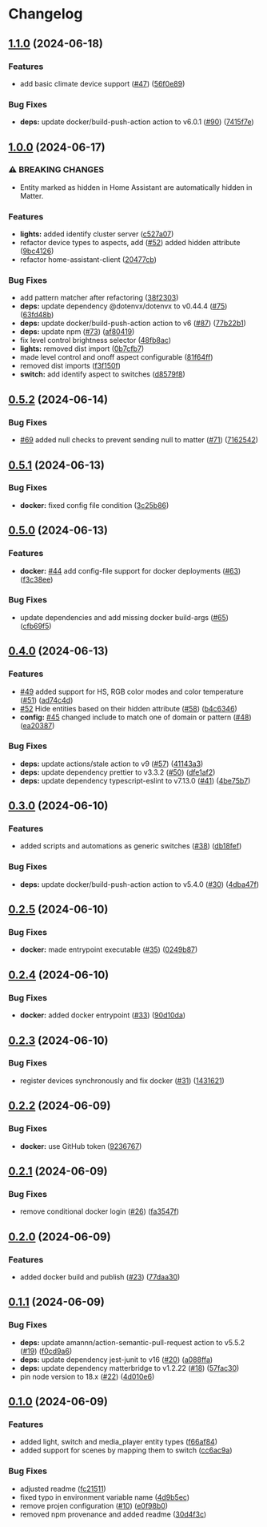 # Changelog

## [1.1.0](https://github.com/t0bst4r/matterbridge-home-assistant/compare/v1.0.0...v1.1.0) (2024-06-18)


### Features

* add basic climate device support ([#47](https://github.com/t0bst4r/matterbridge-home-assistant/issues/47)) ([56f0e89](https://github.com/t0bst4r/matterbridge-home-assistant/commit/56f0e89b8ad059c5a6ece4f2ff8e23e34fee45cc))


### Bug Fixes

* **deps:** update docker/build-push-action action to v6.0.1 ([#90](https://github.com/t0bst4r/matterbridge-home-assistant/issues/90)) ([7415f7e](https://github.com/t0bst4r/matterbridge-home-assistant/commit/7415f7ec549f06228e52c470d49547f6a14940a9))

## [1.0.0](https://github.com/t0bst4r/matterbridge-home-assistant/compare/v0.5.2...v1.0.0) (2024-06-17)


### ⚠ BREAKING CHANGES

* Entity marked as hidden in Home Assistant are automatically hidden in Matter.

### Features

* **lights:** added identify cluster server ([c527a07](https://github.com/t0bst4r/matterbridge-home-assistant/commit/c527a07cf5061fe13aa5c7779d1d968f69853d0c))
* refactor device types to aspects, add ([#52](https://github.com/t0bst4r/matterbridge-home-assistant/issues/52)) added hidden attribute ([9bc4126](https://github.com/t0bst4r/matterbridge-home-assistant/commit/9bc4126b4216c0fdf7830c5ec58cdd3b7ba1d7f9))
* refactor home-assistant-client ([20477cb](https://github.com/t0bst4r/matterbridge-home-assistant/commit/20477cb44f6f52cb6ee78876734e61964a2efbe1))


### Bug Fixes

* add pattern matcher after refactoring ([38f2303](https://github.com/t0bst4r/matterbridge-home-assistant/commit/38f2303ecb76c474bb0fa9a7b0671f1e6235f8a2))
* **deps:** update dependency @dotenvx/dotenvx to v0.44.4 ([#75](https://github.com/t0bst4r/matterbridge-home-assistant/issues/75)) ([63fd48b](https://github.com/t0bst4r/matterbridge-home-assistant/commit/63fd48bd41839f219fcbf6a30fad14dccc85c1a3))
* **deps:** update docker/build-push-action action to v6 ([#87](https://github.com/t0bst4r/matterbridge-home-assistant/issues/87)) ([77b22b1](https://github.com/t0bst4r/matterbridge-home-assistant/commit/77b22b130a4f959a781fc2f61b84119a49a57b59))
* **deps:** update npm ([#73](https://github.com/t0bst4r/matterbridge-home-assistant/issues/73)) ([af80419](https://github.com/t0bst4r/matterbridge-home-assistant/commit/af8041907703d506ca265c5fc802672813ee2e89))
* fix level control brightness selector ([48fb8ac](https://github.com/t0bst4r/matterbridge-home-assistant/commit/48fb8ac4328dd988069a208937ba42fe4de12a3b))
* **lights:** removed dist import ([0b7cfb7](https://github.com/t0bst4r/matterbridge-home-assistant/commit/0b7cfb7e420406dc47d49ce3fc298d8dec58fecf))
* made level control and onoff aspect configurable ([81f64ff](https://github.com/t0bst4r/matterbridge-home-assistant/commit/81f64ff8a3e7b488c97a127eb27823b1002bfe54))
* removed dist imports ([f3f150f](https://github.com/t0bst4r/matterbridge-home-assistant/commit/f3f150fdb217bea9a313c2d75387dc156e2db8aa))
* **switch:** add identify aspect to switches ([d8579f8](https://github.com/t0bst4r/matterbridge-home-assistant/commit/d8579f8e690a9ce7eec5f77047db7897ff7d8a05))

## [0.5.2](https://github.com/t0bst4r/matterbridge-home-assistant/compare/matterbridge-home-assistant-v0.5.1...matterbridge-home-assistant-v0.5.2) (2024-06-14)


### Bug Fixes

* [#69](https://github.com/t0bst4r/matterbridge-home-assistant/issues/69) added null checks to prevent sending null to matter ([#71](https://github.com/t0bst4r/matterbridge-home-assistant/issues/71)) ([7162542](https://github.com/t0bst4r/matterbridge-home-assistant/commit/7162542a78e673b98fd11e049c47334fe582fe69))

## [0.5.1](https://github.com/t0bst4r/matterbridge-home-assistant/compare/matterbridge-home-assistant-v0.5.0...matterbridge-home-assistant-v0.5.1) (2024-06-13)


### Bug Fixes

* **docker:** fixed config file condition ([3c25b86](https://github.com/t0bst4r/matterbridge-home-assistant/commit/3c25b86ce03962edaeb18c599b4f1c4f127ea63d))

## [0.5.0](https://github.com/t0bst4r/matterbridge-home-assistant/compare/matterbridge-home-assistant-v0.4.0...matterbridge-home-assistant-v0.5.0) (2024-06-13)


### Features

* **docker:** [#44](https://github.com/t0bst4r/matterbridge-home-assistant/issues/44) add config-file support for docker deployments ([#63](https://github.com/t0bst4r/matterbridge-home-assistant/issues/63)) ([f3c38ee](https://github.com/t0bst4r/matterbridge-home-assistant/commit/f3c38ee300f3210422662f264c45f7239ec0bfe7))


### Bug Fixes

* update dependencies and add missing docker build-args ([#65](https://github.com/t0bst4r/matterbridge-home-assistant/issues/65)) ([cfb69f5](https://github.com/t0bst4r/matterbridge-home-assistant/commit/cfb69f5855079e9f36fd790728a32b86c63d98f2))

## [0.4.0](https://github.com/t0bst4r/matterbridge-home-assistant/compare/matterbridge-home-assistant-v0.3.0...matterbridge-home-assistant-v0.4.0) (2024-06-13)


### Features

* [#49](https://github.com/t0bst4r/matterbridge-home-assistant/issues/49) added support for HS, RGB color modes and color temperature ([#51](https://github.com/t0bst4r/matterbridge-home-assistant/issues/51)) ([ad74c4d](https://github.com/t0bst4r/matterbridge-home-assistant/commit/ad74c4d85a0ca608e3c749d487ec49fd0d3c13eb))
* [#52](https://github.com/t0bst4r/matterbridge-home-assistant/issues/52) Hide entities based on their hidden attribute ([#58](https://github.com/t0bst4r/matterbridge-home-assistant/issues/58)) ([b4c6346](https://github.com/t0bst4r/matterbridge-home-assistant/commit/b4c634641b38e6b3748489fef342ef5a764a6006))
* **config:** [#45](https://github.com/t0bst4r/matterbridge-home-assistant/issues/45) changed include to match one of domain or pattern ([#48](https://github.com/t0bst4r/matterbridge-home-assistant/issues/48)) ([ea20387](https://github.com/t0bst4r/matterbridge-home-assistant/commit/ea20387108fe7ceb34b3744f7b1f0859ba6ab8fa))


### Bug Fixes

* **deps:** update actions/stale action to v9 ([#57](https://github.com/t0bst4r/matterbridge-home-assistant/issues/57)) ([41143a3](https://github.com/t0bst4r/matterbridge-home-assistant/commit/41143a3efcb5d763e126e89d382d28202c133d08))
* **deps:** update dependency prettier to v3.3.2 ([#50](https://github.com/t0bst4r/matterbridge-home-assistant/issues/50)) ([dfe1af2](https://github.com/t0bst4r/matterbridge-home-assistant/commit/dfe1af2a1f0210e25e9fb40843cf96f471b09a02))
* **deps:** update dependency typescript-eslint to v7.13.0 ([#41](https://github.com/t0bst4r/matterbridge-home-assistant/issues/41)) ([4be75b7](https://github.com/t0bst4r/matterbridge-home-assistant/commit/4be75b7c413c4f32a9e2a783d6688631a3dadb66))

## [0.3.0](https://github.com/t0bst4r/matterbridge-home-assistant/compare/matterbridge-home-assistant-v0.2.5...matterbridge-home-assistant-v0.3.0) (2024-06-10)


### Features

* added scripts and automations as generic switches ([#38](https://github.com/t0bst4r/matterbridge-home-assistant/issues/38)) ([db18fef](https://github.com/t0bst4r/matterbridge-home-assistant/commit/db18fef3a52e98c36c686504020510e95c297945))


### Bug Fixes

* **deps:** update docker/build-push-action action to v5.4.0 ([#30](https://github.com/t0bst4r/matterbridge-home-assistant/issues/30)) ([4dba47f](https://github.com/t0bst4r/matterbridge-home-assistant/commit/4dba47f12789f83a03b96f9935c24c60efe66626))

## [0.2.5](https://github.com/t0bst4r/matterbridge-home-assistant/compare/matterbridge-home-assistant-v0.2.4...matterbridge-home-assistant-v0.2.5) (2024-06-10)


### Bug Fixes

* **docker:** made entrypoint executable ([#35](https://github.com/t0bst4r/matterbridge-home-assistant/issues/35)) ([0249b87](https://github.com/t0bst4r/matterbridge-home-assistant/commit/0249b87208119b9fed4eaf6e76678a58640c83c6))

## [0.2.4](https://github.com/t0bst4r/matterbridge-home-assistant/compare/matterbridge-home-assistant-v0.2.3...matterbridge-home-assistant-v0.2.4) (2024-06-10)


### Bug Fixes

* **docker:** added docker entrypoint ([#33](https://github.com/t0bst4r/matterbridge-home-assistant/issues/33)) ([90d10da](https://github.com/t0bst4r/matterbridge-home-assistant/commit/90d10da4681585652fcf80635edf7e4f71db9061))

## [0.2.3](https://github.com/t0bst4r/matterbridge-home-assistant/compare/matterbridge-home-assistant-v0.2.2...matterbridge-home-assistant-v0.2.3) (2024-06-10)


### Bug Fixes

* register devices synchronously and fix docker ([#31](https://github.com/t0bst4r/matterbridge-home-assistant/issues/31)) ([1431621](https://github.com/t0bst4r/matterbridge-home-assistant/commit/1431621af517cea2a766ec2d958bd6eaf814c39a))

## [0.2.2](https://github.com/t0bst4r/matterbridge-home-assistant/compare/matterbridge-home-assistant-v0.2.1...matterbridge-home-assistant-v0.2.2) (2024-06-09)


### Bug Fixes

* **docker:** use GitHub token ([9236767](https://github.com/t0bst4r/matterbridge-home-assistant/commit/9236767fe465ba64ffa8edd13b9dc5cf606848ab))

## [0.2.1](https://github.com/t0bst4r/matterbridge-home-assistant/compare/matterbridge-home-assistant-v0.2.0...matterbridge-home-assistant-v0.2.1) (2024-06-09)


### Bug Fixes

* remove conditional docker login ([#26](https://github.com/t0bst4r/matterbridge-home-assistant/issues/26)) ([fa3547f](https://github.com/t0bst4r/matterbridge-home-assistant/commit/fa3547f450a5658356f6706c0409c6748c0f395f))

## [0.2.0](https://github.com/t0bst4r/matterbridge-home-assistant/compare/matterbridge-home-assistant-v0.1.1...matterbridge-home-assistant-v0.2.0) (2024-06-09)


### Features

* added docker build and publish ([#23](https://github.com/t0bst4r/matterbridge-home-assistant/issues/23)) ([77daa30](https://github.com/t0bst4r/matterbridge-home-assistant/commit/77daa3084b67238317004251c692c7d2c71916f8))

## [0.1.1](https://github.com/t0bst4r/matterbridge-home-assistant/compare/matterbridge-home-assistant-v0.1.0...matterbridge-home-assistant-v0.1.1) (2024-06-09)


### Bug Fixes

* **deps:** update amannn/action-semantic-pull-request action to v5.5.2 ([#19](https://github.com/t0bst4r/matterbridge-home-assistant/issues/19)) ([f0cd9a6](https://github.com/t0bst4r/matterbridge-home-assistant/commit/f0cd9a6dab2a536f9d2e803f75fb2d6b955f3ca6))
* **deps:** update dependency jest-junit to v16 ([#20](https://github.com/t0bst4r/matterbridge-home-assistant/issues/20)) ([a088ffa](https://github.com/t0bst4r/matterbridge-home-assistant/commit/a088ffa9a3c5d9ef8550eeec2005f4362808afce))
* **deps:** update dependency matterbridge to v1.2.22 ([#18](https://github.com/t0bst4r/matterbridge-home-assistant/issues/18)) ([57fac30](https://github.com/t0bst4r/matterbridge-home-assistant/commit/57fac30af4a0219654900edc45d286e3f228f3f0))
* pin node version to 18.x ([#22](https://github.com/t0bst4r/matterbridge-home-assistant/issues/22)) ([4d010e6](https://github.com/t0bst4r/matterbridge-home-assistant/commit/4d010e6b807bf1d81134ae925420d77f3dd9db85))

## [0.1.0](https://github.com/t0bst4r/matterbridge-home-assistant/compare/matterbridge-home-assistant-v0.0.10...matterbridge-home-assistant-v0.1.0) (2024-06-09)


### Features

* added light, switch and media_player entity types ([f66af84](https://github.com/t0bst4r/matterbridge-home-assistant/commit/f66af843bc461cdce994a1b4fc35100e2ddbc5a9))
* added support for scenes by mapping them to switch ([cc6ac9a](https://github.com/t0bst4r/matterbridge-home-assistant/commit/cc6ac9a556f0b7306c7f4134a9d48e1c631f7b5b))


### Bug Fixes

* adjusted readme ([fc21511](https://github.com/t0bst4r/matterbridge-home-assistant/commit/fc21511b1285e64dcfe0f0286694ea84d18df478))
* fixed typo in environment variable name ([4d9b5ec](https://github.com/t0bst4r/matterbridge-home-assistant/commit/4d9b5ec5be737857c5e1ddcc61162fab34293097))
* remove projen configuration ([#10](https://github.com/t0bst4r/matterbridge-home-assistant/issues/10)) ([e0f98b0](https://github.com/t0bst4r/matterbridge-home-assistant/commit/e0f98b0fa9710d3a7093fce680befbe06069866e))
* removed npm provenance and added readme ([30d4f3c](https://github.com/t0bst4r/matterbridge-home-assistant/commit/30d4f3c4919ee9cbec1763eca44cfbfe06778253))

